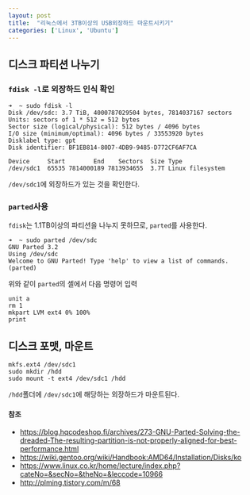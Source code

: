```yaml
---
layout: post
title:  "리눅스에서 3TB이상의 USB외장하드 마운트시키기"
categories: ['Linux', 'Ubuntu']
---
```


## 디스크 파티션 나누기

### `fdisk -l`로 외장하드 인식 확인

```
➜  ~ sudo fdisk -l
Disk /dev/sdc: 3.7 TiB, 4000787029504 bytes, 7814037167 sectors
Units: sectors of 1 * 512 = 512 bytes
Sector size (logical/physical): 512 bytes / 4096 bytes
I/O size (minimum/optimal): 4096 bytes / 33553920 bytes
Disklabel type: gpt
Disk identifier: BF1EB814-80D7-4DB9-9485-D772CF6AF7CA

Device     Start        End    Sectors  Size Type
/dev/sdc1  65535 7814000189 7813934655  3.7T Linux filesystem
```

`/dev/sdc1`에 외장하드가 있는 것을 확인한다.

### `parted`사용

`fdisk`는 1.1TB이상의 파티션을 나누지 못하므로, `parted`를 사용한다.

```shell
➜  ~ sudo parted /dev/sdc
GNU Parted 3.2
Using /dev/sdc
Welcome to GNU Parted! Type 'help' to view a list of commands.
(parted) 
```

위와 같이 `parted`의 셸에서 다음 명령어 입력

```
unit a
rm 1
mkpart LVM ext4 0% 100%
print
```

## 디스크 포맷, 마운트

```
mkfs.ext4 /dev/sdc1
sudo mkdir /hdd
sudo mount -t ext4 /dev/sdc1 /hdd
```


`/hdd`폴더에 `/dev/sdc1`에 해당하는 외장하드가 마운트된다.


#### 참조

- https://blog.hqcodeshop.fi/archives/273-GNU-Parted-Solving-the-dreaded-The-resulting-partition-is-not-properly-aligned-for-best-performance.html
- https://wiki.gentoo.org/wiki/Handbook:AMD64/Installation/Disks/ko
- https://www.linux.co.kr/home/lecture/index.php?cateNo=&secNo=&theNo=&leccode=10966
- http://plming.tistory.com/m/68
